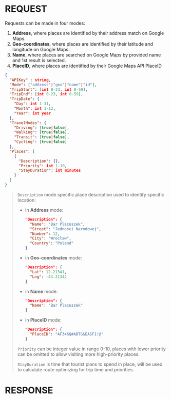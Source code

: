 # REQUEST

Requests can be made in four modes:
1. **Address**, where places are identified by their address match on Google Maps.
2. **Geo-coordinates**, where places are identified by their latitude and longitude on Google Maps.
3. **Name**, where places are searched on Google Maps by provided name and 1st result is selected.
4. **PlaceID**, where places are identified by their Google Maps API PlaceID

```json
{
  "APIKey" : string,
  "Mode": ["address"|"geo"|"name"|"id"],
  "TripStart": [int 0-23, int 0-59],
  "TripEnd": [int 0-23, int 0-59],
  "TripDate": {
    "Day": int 1-31,
    "Month": int 1-12,
    "Year": int year
  },
  "TravelModes": {
    "Driving": [true|false],
    "Walking": [true|false],
    "Transit": [true|false],
    "Cycling": [true|false]
  },
  "Places": [
    {
      "Description": {},
      "Priority": int 1-10,
      "StayDuration": int minutes
    }
  ]
}
```
> `Description` mode specific place description used to identify specific location:
> - in **Address** mode:
>   ```json
>   "Description": {
>     "Name": "Bar Placuszek",
>     "Street": "Jedności Narodowej",
>     "Number": 12,
>     "City": "Wrocław", 
>     "Country": "Poland"
>   }
>   ```
>
> - in **Geo-coordinates** mode:
>   ```json
>   "Description": {
>     "Lat": 12.21341,
>     "Lng": -43.21342
>   }
>   ```
>
> - in **Name** mode:
>   ```json
>   "Description": {
>     "Name": "Bar Placuszek"
>   }
>   ```
>
> - in **PlaceID** mode:
>   ```json
>   "Description": {
>     "PlaceID": "AF346Q#ABTG&EASF1!@"
>   }
>   ```
>
> `Priority` can be integer value in range 0-10, places with lower priority can be omitted to allow visiting more high-priority places.
>
> `StayDuration` is time that tourist plans to spend in place, will be used to calculate route optimizing for trip time and priorities. 

# RESPONSE
